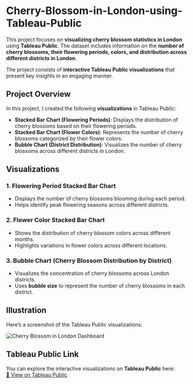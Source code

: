 # Cherry-Blossom-in-London-using-Tableau-Public

This project focuses on **visualizing cherry blossom statistics in London** using **Tableau Public**. The dataset includes information on the **number of cherry blossoms, their flowering periods, colors, and distribution across different districts in London**.

The project consists of **interactive Tableau Public visualizations** that present key insights in an engaging manner.

## Project Overview

In this project, I created the following **visualizations** in Tableau Public:

- **Stacked Bar Chart (Flowering Periods)**: Displays the distribution of cherry blossoms based on their flowering periods.
- **Stacked Bar Chart (Flower Colors)**: Represents the number of cherry blossoms categorized by their flower colors.
- **Bubble Chart (District Distribution)**: Visualizes the number of cherry blossoms across different districts in London.

## Visualizations

### 1. **Flowering Period Stacked Bar Chart**
- Displays the number of cherry blossoms blooming during each period.
- Helps identify peak flowering seasons across different districts.

### 2. **Flower Color Stacked Bar Chart**
- Shows the distribution of cherry blossom colors across different months.
- Highlights variations in flower colors across different locations.

### 3. **Bubble Chart (Cherry Blossom Distribution by District)**
- Visualizes the concentration of cherry blossoms across London districts.
- Uses **bubble size** to represent the number of cherry blossoms in each district.

## Illustration

Here’s a screenshot of the Tableau Public visualizations:

![Cherry Blossom in London Dashboard](https://github.com/user-attachments/assets/3da97745-fe80-495d-925e-377dd66ce402)



## Tableau Public Link

You can explore the interactive visualizations on **Tableau Public** here:  
[🔗 View on Tableau Public](https://public.tableau.com/views/CherryBlossomStatistic/CherryBlossominLondonDashboard?:language=en-US&:sid=&:redirect=auth&:display_count=n&:origin=viz_share_link)
